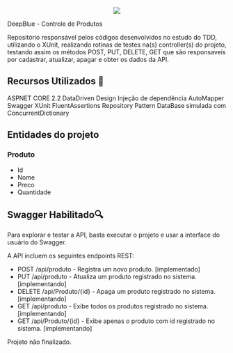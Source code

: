 ﻿<p align="center">
    <img src="https://i.postimg.cc/JhMc1Thw/net-core.png" />
</p>

DeepBlue - Controle de Produtos

Repositório responsável pelos códigos desenvolvidos no estudo do TDD, utilizando o XUnit, realizando rotinas de testes na(s) controller(s) do projeto, testando assim os métodos
POST, PUT, DELETE, GET que são responsaveis por cadastrar, atualizar, apagar e obter os dados da API.

## Recursos Utilizados 🚀
ASPNET CORE 2.2
DataDriven Design
Injeção de dependência
AutoMapper
Swagger
XUnit
FluentAssertions
Repository Pattern
DataBase simulada com ConcurrentDictionary

## Entidades do projeto
### Produto
- Id
- Nome
- Preco
- Quantidade

## Swagger Habilitado🔍
Para explorar e testar a API, basta executar o projeto e usar a interface do usuário do Swagger.

A API incluem os seguintes endpoints REST:
- POST	/api/produto		- Registra um novo produto.								    [implementado]
- PUT		/api/produto		- Atualiza um produto registrado no sistema.			[implementando]
- DELETE	/api/Produto/{id}	- Apaga um produto registrado no sistema.				[implementando]
- GET		/api/produto		- Exibe todos os produtos registrado no sistema.		[implementando]
- GET		/api/Produto/{id}	- Exibe apenas o produto com id registrado no sistema.	[implementando]

Projeto não finalizado.
